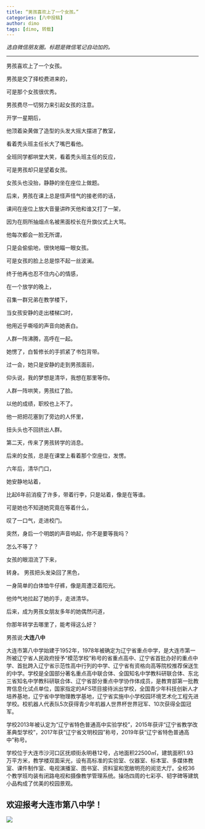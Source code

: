 ```yaml
---
title: “男孩喜欢上了一个女孩。”
categories: [八中投稿]
author: dimo
tags: [dimo, 转载]
---
```


*选自微信朋友圈。标题是微信笔记自动加的。*

---

男孩喜欢上了一个女孩。

男孩是交了择校费进来的，

可是那个女孩很优秀。

男孩费尽一切努力来引起女孩的注意。

开学一星期后，

他顶着染黄做了造型的头发大摇大摆进了教室，

看着秃头班主任长大了嘴巴看他。

全班同学都哄堂大笑，看着秃头班主任的反应，

可是男孩却只是望着女孩。

女孩头也没抬，静静的坐在座位上做题。

后来，男孩在课上总是怪声怪气的接老师的话，

课间在座位上放大音量讲昨天他和谁又打了一架，

因为在厕所抽烟点名被黑面校长在升旗仪式上大骂。

他每次都会一脸无所谓，

只是会偷偷地，很快地瞄一眼女孩。

可是女孩的脸上总是惊不起一丝波澜。

终于他再也忍不住内心的情感，

在一个放学的晚上，

召集一群兄弟在教学楼下，

当女孩安静的走出楼梯口时，

他用近乎嘶哑的声音向她表白。

人群一阵沸腾，高呼在一起。

她愣了，白皙修长的手抓紧了书包背带。

过一会，她只是安静的走到男孩面前，

仰头说，我的梦想是清华，我想在那里等你。

人群一阵哄笑，男孩红了脸。

以他的成绩，职校也上不了。

他一把把花塞到了旁边的人怀里，

扭头头也不回挤出人群。

第二天，传来了男孩转学的消息。

后来的女孩，总是在课堂上看着那个空座位，发愣。

六年后，清华门口，

她安静地站着，

比起6年前消瘦了许多，带着行李，只是站着，像是在等谁。

可是她也不知道她究竟在等着什么，

叹了一口气，走进校门。

突然，身后一个明朗的声音响起，你不是要等我吗？

怎么不等了？

女孩的眼泪流了下来，

转身。 男孩把头发染回了黑色，

一身简单的白体恤牛仔裤，像是周遭泛着阳光。

他帅气地拉起了她的手，走进清华。

后来，成为男孩女朋友多年的她偶然问道，

你那年转学去哪里了，能考得这么好？

男孩说:**大连八中**

大连市第八中学始建于1952年，1978年被确定为辽宁省重点中学，是大连市第一所被辽宁省人民政府授予“模范学校”称号的省重点高中、辽宁省首批办好的重点中学、首批跨入辽宁省示范性高中行列的中学、辽宁省有资格向高等院校推荐保送生的中学。学校是全国部分著名重点高中联合体、全国知名中学教科研联合体、东北三省知名中学教科研联合体、辽宁省部分重点中学协作体成员，是教育部第一批教育信息化试点单位，国家指定的AFS项目接待派出学校，全国青少年科技创新人才培养基地，辽宁省中学物理教学基地，辽宁省实施中小学校园环境艺术化工程先进学校。校机器人代表队5次获得青少年机器人世界杯世界冠军、10次获得全国冠军。

学校2013年被认定为“辽宁省特色普通高中实验学校”，2015年获评“辽宁省教学改革典型学校”，2017年获“辽宁省文明校园”称号，2019年获“辽宁省特色普通高中”称号。

学校位于大连市沙河口区抚顺街永明巷12号，占地面积22500㎡，建筑面积1.93万平方米，教学楼双面采光，设有高标准的实验室、仪器室、标本室、多媒体教室、课件制作室、电视演播室、图书室、资料室和宽敞明亮的阅览大厅。全校36个教学班均装有闭路电视和摄像教学管理系统。操场四周的七彩亭、韧字碑等建筑小品构成了优美的校园景观。

## 欢迎报考大连市第八中学！

![](https://dataphoto.sibnet.ru/upload/imggreat/1683440705771477560.jpg)